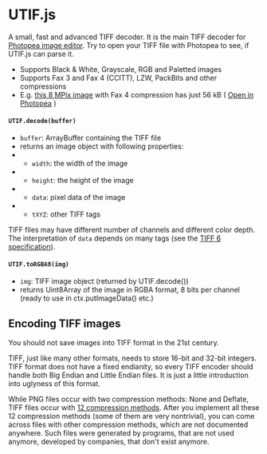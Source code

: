 # UTIF.js
A small, fast and advanced TIFF decoder. It is the main TIFF decoder for [Photopea image editor](https://www.photopea.com). Try to open your TIFF file with Photopea to see, if UTIF.js can parse it.

* Supports Black & White, Grayscale, RGB and Paletted images
* Supports Fax 3 and Fax 4 (CCITT), LZW, PackBits and other compressions
* E.g. [this 8 MPix image](//www.photopea.com/api/img/G4.TIF) with Fax 4 compression has just 56 kB ( [Open in Photopea](https://www.photopea.com?p=%7B%22files%22:%5B%22//www.photopea.com/api/img/G4.TIF%22%5D%7D) )

#### `UTIF.decode(buffer)`
* `buffer`: ArrayBuffer containing the TIFF file
* returns an image object with following properties:
* * `width`: the width of the image
* * `height`: the height of the image
* * `data`: pixel data of the image
* * `tXYZ`: other TIFF tags

TIFF files may have different number of channels and different color depth. The interpretation of `data` depends on many tags (see the [TIFF 6 specification](http://www.npes.org/pdf/TIFF-v6.pdf)).

#### `UTIF.toRGBA8(img)`
* `img`: TIFF image object (returned by UTIF.decode())
* returns Uint8Array of the image in RGBA format, 8 bits per channel (ready to use in ctx.putImageData() etc.)


## Encoding TIFF images

You should not save images into TIFF format in the 21st century.

TIFF, just like many other formats, needs to store 16-bit and 32-bit integers. TIFF format does not have a fixed endianity, so every TIFF encoder should handle both Big Endian and Little Endian files. It is just a little introduction into uglyness of this format.

While PNG files occur with two compression methods: None and Deflate, TIFF files occur with [12 compression methods](https://en.wikipedia.org/wiki/TIFF#TIFF_Compression_Tag). After you implement all these 12 compression methods (some of them are very nontrivial), you can come across files with other compression methods, which are not documented anywhere. Such files were generated by programs, that are not used anymore, developed by companies, that don't exist anymore.

